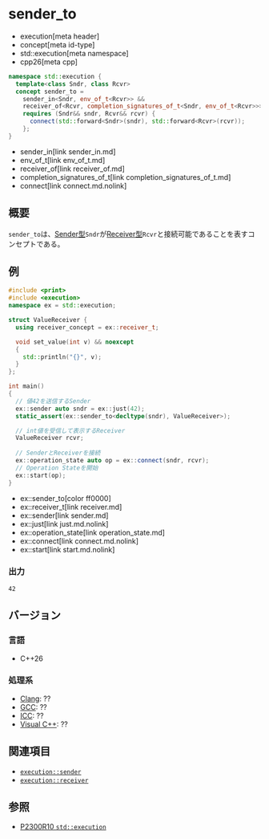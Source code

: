# sender_to
* execution[meta header]
* concept[meta id-type]
* std::execution[meta namespace]
* cpp26[meta cpp]

```cpp
namespace std::execution {
  template<class Sndr, class Rcvr>
  concept sender_to =
    sender_in<Sndr, env_of_t<Rcvr>> &&
    receiver_of<Rcvr, completion_signatures_of_t<Sndr, env_of_t<Rcvr>>> &&
    requires (Sndr&& sndr, Rcvr&& rcvr) {
      connect(std::forward<Sndr>(sndr), std::forward<Rcvr>(rcvr));
    };
}
```
* sender_in[link sender_in.md]
* env_of_t[link env_of_t.md]
* receiver_of[link receiver_of.md]
* completion_signatures_of_t[link completion_signatures_of_t.md]
* connect[link connect.md.nolink]

## 概要
`sender_to`は、[Sender型](sender.md)`Sndr`が[Receiver型](receiver.md)`Rcvr`と接続可能であることを表すコンセプトである。


## 例
```cpp example
#include <print>
#include <execution>
namespace ex = std::execution;

struct ValueReceiver {
  using receiver_concept = ex::receiver_t;

  void set_value(int v) && noexcept
  {
    std::println("{}", v);
  }
};

int main()
{
  // 値42を送信するSender
  ex::sender auto sndr = ex::just(42);
  static_assert(ex::sender_to<decltype(sndr), ValueReceiver>);

  // int値を受信して表示するReceiver
  ValueReceiver rcvr;
 
  // SenderとReceiverを接続
  ex::operation_state auto op = ex::connect(sndr, rcvr);
  // Operation Stateを開始
  ex::start(op);
}
```
* ex::sender_to[color ff0000]
* ex::receiver_t[link receiver.md]
* ex::sender[link sender.md]
* ex::just[link just.md.nolink]
* ex::operation_state[link operation_state.md]
* ex::connect[link connect.md.nolink]
* ex::start[link start.md.nolink]

### 出力
```
42
```


## バージョン
### 言語
- C++26

### 処理系
- [Clang](/implementation.md#clang): ??
- [GCC](/implementation.md#gcc): ??
- [ICC](/implementation.md#icc): ??
- [Visual C++](/implementation.md#visual_cpp): ??


## 関連項目
- [`execution::sender`](sender.md)
- [`execution::receiver`](receiver.md)


## 参照
- [P2300R10 `std::execution`](https://www.open-std.org/jtc1/sc22/wg21/docs/papers/2024/p2300r10.html)
